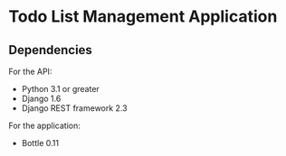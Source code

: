 Todo List Management Application
================================

Dependencies
------------

For the API:

* Python 3.1 or greater
* Django 1.6
* Django REST framework 2.3

For the application:

* Bottle 0.11


